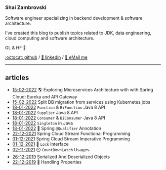 ### Shai Zambrovski 
Software engineer specializing in backend development & software architecture.

I've created this blog to publish topics related to JDK, data engineering, cloud computing and software architecture.

GL & HF 🚀

[:octocat: github](https://github.com/shaikezam/) / [:dolls: linkedin](https://www.linkedin.com/in/shai-zambrovski-112505a5/) / [:email: eMail me](mailto:shaike.zam@gmail.com)

------------
## articles
- [15-02-2022](article/springcloud_eureka_apigw "Exploring Microservices Architecture with with Spring Cloud: Eureka and API Gateway") :earth_americas: Exploring Microservices Architecture with with Spring Cloud: Eureka and API Gateway
- [15-02-2022](article/split_db_migrations "Split DB migration from services using Kubernetes jobs") Split DB migration from services using Kubernetes jobs
- [18-01-2022](article/function_bifunction "Function & BiFunction Java 8 API") `Function` & `BiFunction` Java 8 API
- [18-01-2022](article/supplier "Supplier Java 8 API") `Supplier` Java 8 API
- [18-01-2022](article/consumer_biconsumer "Consumer & BiConsumer Java 8 API") `Consumer` & `BiConsumer` Java 8 API
- [18-01-2022](article/java_singleton "Singleton in Java") `Singleton` in Java
- [18-01-2022](article/spring_qualifier "Spring @Qualifier Annotation") :flashlight: Spring `@Qualifier` Annotation
- [22-12-2021](article/spring_cloud_stream_functional "Spring Cloud Stream Functional Programming") Spring Cloud Stream Functional Programming
- [01-12-2021](article/spring_cloud_stream_imperative "Spring Cloud Stream Imperative Programming") Spring Cloud Stream Imperative Programming
- [01-12-2021](article/lock "Lock Interface") :key: `Lock` Interface
- [02-11-2021](article/countdownlatch "CountDownLatch usages") :timer_clock: `CountDownLatch` Usages
- [26-12-2019](article/serialized_and_deserialized_objects "Serialized And Deserialized Objects") Serialized And Deserialized Objects
- [22-12-2019](article/handling_properties "Handling Properties") :briefcase: Handling Properties
